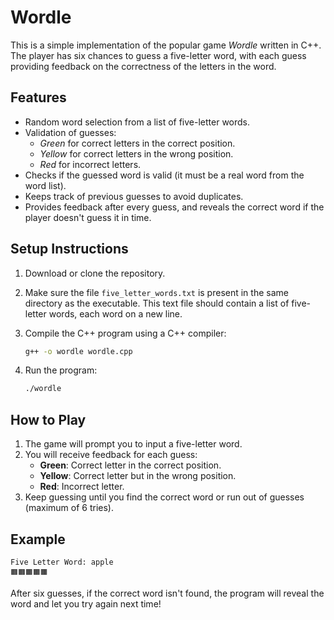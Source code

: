 # Wordle

This is a simple implementation of the popular game *Wordle* written in C++. The player has six chances to guess a five-letter word, with each guess providing feedback on the correctness of the letters in the word.

## Features

- Random word selection from a list of five-letter words.
- Validation of guesses:
  - *Green* for correct letters in the correct position.
  - *Yellow* for correct letters in the wrong position.
  - *Red* for incorrect letters.
- Checks if the guessed word is valid (it must be a real word from the word list).
- Keeps track of previous guesses to avoid duplicates.
- Provides feedback after every guess, and reveals the correct word if the player doesn't guess it in time.

## Setup Instructions

1. Download or clone the repository.
2. Make sure the file `five_letter_words.txt` is present in the same directory as the executable. This text file should contain a list of five-letter words, each word on a new line.
3. Compile the C++ program using a C++ compiler:

   ```bash
   g++ -o wordle wordle.cpp
   ```

4. Run the program:

   ```bash
   ./wordle
   ```

## How to Play

1. The game will prompt you to input a five-letter word.
2. You will receive feedback for each guess:
   - **Green**: Correct letter in the correct position.
   - **Yellow**: Correct letter but in the wrong position.
   - **Red**: Incorrect letter.
3. Keep guessing until you find the correct word or run out of guesses (maximum of 6 tries).

## Example

```
Five Letter Word: apple
🟧🟧🟧🟧🟧
```

After six guesses, if the correct word isn't found, the program will reveal the word and let you try again next time!
